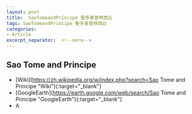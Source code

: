 ```yaml
---
layout: post
title:  SaoTomeandPrincipe 聖多美普林西比
tags: SaoTomeandPrincipe 聖多美普林西比 
categories:
- Article
excerpt_separator:  <!--more-->
---
```

## Sao Tome and Principe 
- [Wiki](https://zh.wikipedia.org/w/index.php?search=Sao Tome and Principe "Wiki"){:target="_blank"} 
- [GoogleEarth](https://earth.google.com/web/search/Sao Tome and Principe "GoogleEarth"){:target="_blank"} 
- A 

